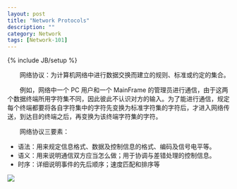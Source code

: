 ```yaml
---
layout: post
title: "Network Protocols"
description: ""
category: Network
tags: [Network-101]
---
```

{% include JB/setup %}

　　网络协议：为计算机网络中进行数据交换而建立的规则、标准或约定的集合。  

　　例如，网络中一个 PC 用户和一个 MainFrame 的管理员进行通信，由于这两个数据终端所用字符集不同，因此彼此不认识对方的输入。为了能进行通信，规定每个终端都要将各自字符集中的字符先变换为标准字符集的字符后，才进入网络传送，到达目的终端之后，再变换为该终端字符集的字符。  

　　网络协议三要素： 

* 语法：用来规定信息格式、数据及控制信息的格式、编码及信号电平等。
* 语义：用来说明通信双方应当怎么做；用于协调与差错处理的控制信息。
* 时序：详细说明事件的先后顺序；速度匹配和排序等

![](https://farm2.staticflickr.com/1643/23812248792_0ee197a130_o_d.png)
